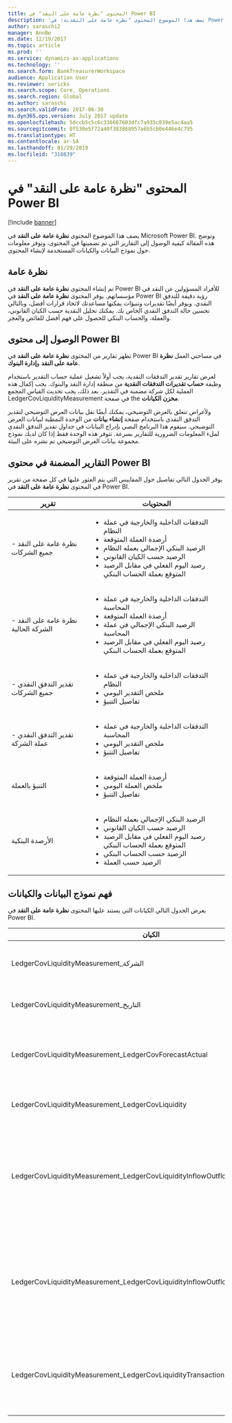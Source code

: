 ```yaml
---
title: المحتوى "نظرة عامة على النقد" في Power BI
description: 'يصف هذا الموضوع المحتوى "نظرة عامة على النقدية: في Power BI. وتوضح هذه المقالة كيفية الوصول إلى التقارير التي تم تضمينها في المحتوى، وتوفر معلومات حول نموذج البيانات والكيانات المستخدمة لإنشاء المحتوى.'
author: saraschi2
manager: AnnBe
ms.date: 12/19/2017
ms.topic: article
ms.prod: ''
ms.service: dynamics-ax-applications
ms.technology: ''
ms.search.form: BankTreasurerWorkspace
audience: Application User
ms.reviewer: sericks
ms.search.scope: Core, Operations
ms.search.region: Global
ms.author: saraschi
ms.search.validFrom: 2017-06-30
ms.dyn365.ops.version: July 2017 update
ms.openlocfilehash: 5dccb5c5c6c336607603dfc7a935c039e5ac4aa5
ms.sourcegitcommit: 0f530e5f72a40f383868957a6b5cb0e446e4c795
ms.translationtype: HT
ms.contentlocale: ar-SA
ms.lasthandoff: 01/29/2019
ms.locfileid: "318639"
---
```

# <a name="cash-overview-power-bi-content"></a>المحتوى "نظرة عامة على النقد" في Power BI

[!include [banner](../includes/banner.md)]

يصف هذا الموضوع المحتوى **نظرة عامة على النقد** في Microsoft Power BI. وتوضح هذه المقالة كيفية الوصول إلى التقارير التي تم تضمينها في المحتوى، وتوفر معلومات حول نموذج البيانات والكيانات المستخدمة لإنشاء المحتوى.

## <a name="overview"></a>نظرة عامة

تم إنشاء المحتوى **نظرة عامة على النقد** في Power BI للأفراد المسؤولين عن النقد في مؤسساتهم. يوفر المحتوى **نظرة عامة على النقد** في Power BI رؤية دقيقة للتدفق النقدي. ويوفر أيضًا تقديرات وتنبؤات يمكنها مساعدتك لاتخاذ قرارات أفضل، وبالتالي تحسين حالة التدفق النقدي الخاص بك. يمكنك تحليل النقدية حسب الكيان القانوني، والعملة، والحساب البنكي للحصول على فهم أفضل للفائض والعجز.

## <a name="accessing-the-power-bi-content"></a>الوصول إلى محتوى Power BI

تظهر تقارير من المحتوى **نظرة عامة على النقد** في Power BI في مساحتي العمل **نظرة عامة على النقد** و**إدارة البنوك**.

لعرض تقارير تقدير التدفقات النقدية، يجب أولاً تشغيل عملية حساب التقدير باستخدام وظيفة **حساب تقديرات التدفقات النقدية** من منطقة إدارة النقد والبنوك.  يجب إكمال هذه العملية لكل شركة مضمنة في التقدير.  بعد ذلك، يجب تحديث القياس المجمع LedgerCovLiquidityMeasurement في صفحة the **مخزن الكيانات**.  

ولأغراض تتعلق بالعرض التوضيحي، يمكنك أيضًا نقل بيانات العرض التوضيحي لتقدير التدفق النقدي باستخدام صفحة **إنشاء بيانات** من الوحدة النمطية لبيانات العرض التوضيحي.  سيقوم هذا البرنامج النصي بإدراج البيانات في جداول تقدير التدفق النقدي لملء المعلومات الضرورية للتقارير بسرعة.  تتوفر هذه الوحدة فقط إذا كان لديك نموذج مجموعة بيانات العرض التوضيحي تم نشره على البيئة. 

## <a name="reports-that-are-included-in-the-power-bi-content"></a>التقارير المضمنة في محتوى Power BI
يوفر الجدول التالي تفاصيل حول المقاييس التي يتم العثور عليها في كل صفحة من تقرير في المحتوى **نظرة عامة على النقد** في Power BI.

| تقرير                                | المحتويات |
|---------------------------------------|----------|
| نظرة عامة على النقد - جميع الشركات         | <ul><li>التدفقات الداخلية والخارجية في عملة النظام</li><li>أرصدة العملة المتوقعة</li><li>الرصيد البنكي الإجمالي بعمله النظام</li><li>الرصيد حسب الكيان القانوني</li><li>رصيد اليوم الفعلي في مقابل الرصيد المتوقع بعملة الحساب البنكي</li></ul> |
| نظرة عامة على النقد - الشركة الحالية       | <ul><li>التدفقات الداخلية والخارجية في عملة المحاسبة</li><li>أرصدة العملة المتوقعة</li><li>الرصيد البنكي الإجمالي في عملة المحاسبة</li><li>رصيد اليوم الفعلي في مقابل الرصيد المتوقع بعملة الحساب البنكي</li></ul> |
| تقدير التدفق النقدي - جميع الشركات    | <ul><li>التدفقات الداخلية والخارجية في عملة النظام</li><li>ملخص التقدير اليومي</li><li>تفاصيل التنبؤ</li></ul> |
| تقدير التدفق النقدي - عملة الشركة | <ul><li>التدفقات الداخلية والخارجية في عملة المحاسبة</li><li>ملخص التقدير اليومي</li><li>تفاصيل التنبؤ</li></ul> |
| التنبؤ بالعملة                     | <ul><li>أرصدة العملة المتوقعة</li><li>ملخص العملة اليومي</li><li>تفاصيل التنبؤ</li></ul> |
| الأرصدة البنكية                         | <ul><li>الرصيد البنكي الإجمالي بعمله النظام</li><li>الرصيد حسب الكيان القانوني</li><li>رصيد اليوم الفعلي في مقابل الرصيد المتوقع بعملة الحساب البنكي</li><li>الرصيد حسب الحساب البنكي</li><li>الرصيد حسب العملة</li></ul> |


## <a name="understanding-the-data-model-and-entities"></a>فهم نموذج البيانات والكيانات

يعرض الجدول التالي الكيانات التي يستند عليها المحتوى **نظرة عامة على النقد** في Power BI.

| الكيان                                                                          | المحتويات |
|---------------------------------------------------------------------------------|----------|
| LedgerCovLiquidityMeasurement\_الشركة                                          | تقوم الشركات بتصفية التقارير حسب |
| LedgerCovLiquidityMeasurement\_التاريخ                                             | التواريخ لتصفية التقارير حسب |
| LedgerCovLiquidityMeasurement\_LedgerCovForecastActual                          | الرصيد البنكي الفعلي مقابل آخر رصيد بنكي تم التنبؤ به |
| LedgerCovLiquidityMeasurement\_LedgerCovLiquidity                               | تفاصيل الحركة التي تم التنبؤ بها |
| LedgerCovLiquidityMeasurement\_LedgerCovLiquidityInflowOutflowBalanceCompany    | ملخص حركات التدفقات النقدية الداخلية والخارجية، والرصيد باستخدام عملة المحاسبة الخاصة بكل شركة |
| LedgerCovLiquidityMeasurement\_LedgerCovLiquidityInflowOutflowBalanceEnterprise | ملخص حركات التدفقات النقدية الداخلية والخارجية، والرصيد باستخدام عملة النظام لجميع الشركات |
| LedgerCovLiquidityMeasurement\_LedgerCovLiquidityTransactionCurrency            | صافي مبلغ الحركة المُلخص، ورصيد العملات باستخدام عملة الحركة |


